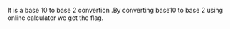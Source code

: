 It is a base 10 to base 2 convertion .By converting base10 to base 2 using online calculator we get the flag.
